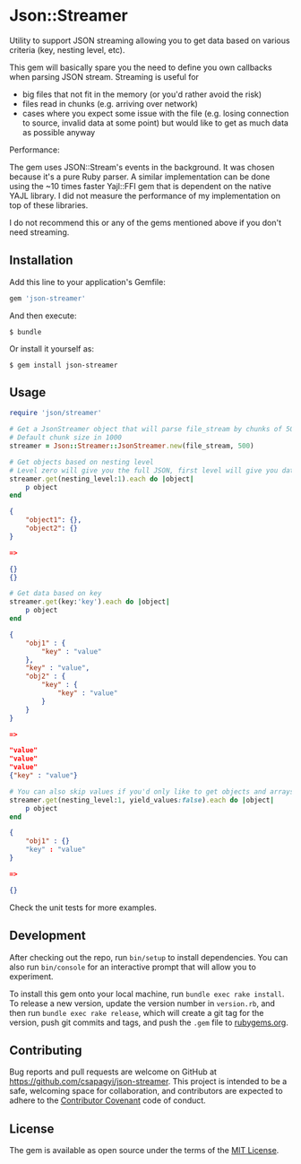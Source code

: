 # Json::Streamer

Utility to support JSON streaming allowing you to get data based on various criteria (key, nesting level, etc).

This gem will basically spare you the need to define you own callbacks when parsing JSON stream.
Streaming is useful for
- big files that not fit in the memory (or you'd rather avoid the risk)
- files read in chunks (e.g. arriving over network)
- cases where you expect some issue with the file (e.g. losing connection to source, invalid data at some point) but would like to get as much data as possible anyway

Performance:

The gem uses JSON::Stream's events in the background. It was chosen because it's a pure Ruby parser.
A similar implementation can be done using the ~10 times faster Yajl::FFI gem that is dependent on the native YAJL library.
I did not measure the performance of my implementation on top of these libraries.

I do not recommend this or any of the gems mentioned above if you don't need streaming.

## Installation

Add this line to your application's Gemfile:

```ruby
gem 'json-streamer'
```

And then execute:

    $ bundle

Or install it yourself as:

    $ gem install json-streamer

## Usage

```ruby
require 'json/streamer'

# Get a JsonStreamer object that will parse file_stream by chunks of 500
# Default chunk size in 1000
streamer = Json::Streamer::JsonStreamer.new(file_stream, 500)
```

```ruby
# Get objects based on nesting level
# Level zero will give you the full JSON, first level will give you data within full JSON object, etc.
streamer.get(nesting_level:1).each do |object|
    p object
end
```

```json
{
    "object1": {},
    "object2": {}
}

=>

{}
{}
```

```ruby
# Get data based on key
streamer.get(key:'key').each do |object|
    p object
end
```

```json
{
    "obj1" : {
        "key" : "value"
    },
    "key" : "value",
    "obj2" : {
        "key" : {
            "key" : "value"
        }
    }
}

=>

"value"
"value"
"value"
{"key" : "value"}
```

```ruby
# You can also skip values if you'd only like to get objects and arrays
streamer.get(nesting_level:1, yield_values:false).each do |object|
    p object
end
```

```json
{
    "obj1" : {}
    "key" : "value"
}

=>

{}
```

Check the unit tests for more examples.

## Development

After checking out the repo, run `bin/setup` to install dependencies. You can also run `bin/console` for an interactive prompt that will allow you to experiment.

To install this gem onto your local machine, run `bundle exec rake install`. To release a new version, update the version number in `version.rb`, and then run `bundle exec rake release`, which will create a git tag for the version, push git commits and tags, and push the `.gem` file to [rubygems.org](https://rubygems.org).

## Contributing

Bug reports and pull requests are welcome on GitHub at https://github.com/csapagyi/json-streamer. This project is intended to be a safe, welcoming space for collaboration, and contributors are expected to adhere to the [Contributor Covenant](http://contributor-covenant.org) code of conduct.


## License

The gem is available as open source under the terms of the [MIT License](http://opensource.org/licenses/MIT).
